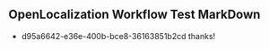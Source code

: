 ## OpenLocalization Workflow Test MarkDown
* d95a6642-e36e-400b-bce8-36163851b2cd thanks!

<!--HONumber=Aug16_HO4-->


